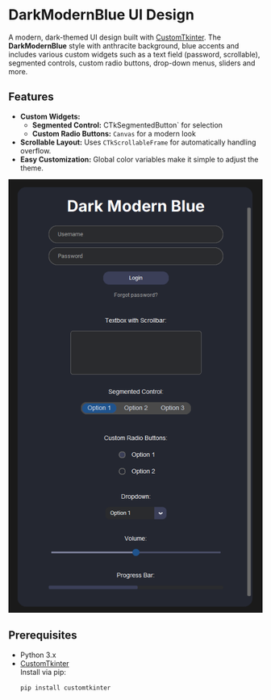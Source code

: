 # DarkModernBlue UI Design

A modern, dark-themed UI design built with [CustomTkinter](https://github.com/TomSchimansky/CustomTkinter).
The **DarkModernBlue** style with anthracite background, blue accents and includes various custom widgets such as a text field (password, scrollable), segmented controls, custom radio buttons, drop-down menus, sliders and more.

## Features

- **Custom Widgets:**
  - **Segmented Control:** CTkSegmentedButton` for selection
  - **Custom Radio Buttons:** `Canvas` for a modern look
- **Scrollable Layout:** Uses `CTkScrollableFrame` for automatically handling overflow.
- **Easy Customization:** Global color variables make it simple to adjust the theme.

![DarkModernBlue Screenshot](screenshots/DarkModernBlue.png)

## Prerequisites

- Python 3.x  
- [CustomTkinter](https://github.com/TomSchimansky/CustomTkinter)  
  Install via pip:
  ```bash
  pip install customtkinter
